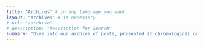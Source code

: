 ```yaml
---
title: "Archives" # in any language you want
layout: "archives" # is necessary
# url: "/archive"
# description: "Description for Search"
summary: "Dive into our archive of posts, presented in chronological order. Explore the growth and evolution of our content over time."
---
```

